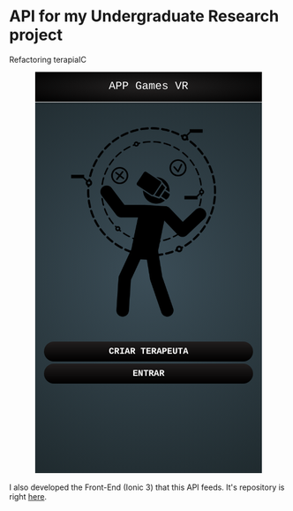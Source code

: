 # API for my Undergraduate Research project

Refactoring terapiaIC

<p align="center">
  <img src="https://raw.githubusercontent.com/japanett/clashAPI/master/app_v2.png">
</p>

I also developed the Front-End (Ionic 3) that this API feeds.
It's repository is right <a href="https://github.com/japanett/appTerapia" target="_blank">here</a>.
